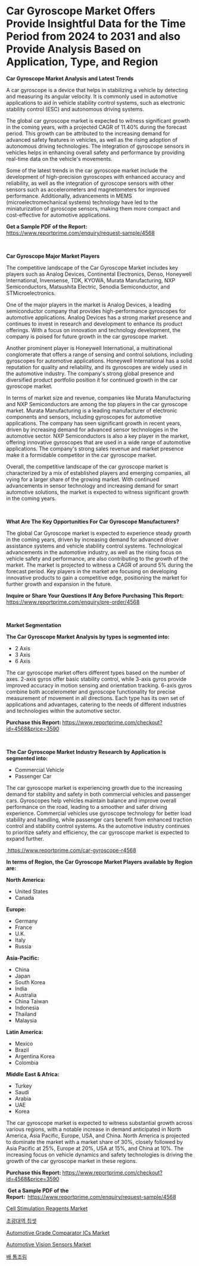 <p><h1>Car Gyroscope Market Offers Provide Insightful Data for the Time Period from 2024 to 2031 and also Provide Analysis Based on Application, Type, and Region</h1></p><p><strong>Car Gyroscope Market Analysis and Latest Trends</strong></p>
<p><p>A car gyroscope is a device that helps in stabilizing a vehicle by detecting and measuring its angular velocity. It is commonly used in automotive applications to aid in vehicle stability control systems, such as electronic stability control (ESC) and autonomous driving systems.</p><p>The global car gyroscope market is expected to witness significant growth in the coming years, with a projected CAGR of 11.40% during the forecast period. This growth can be attributed to the increasing demand for advanced safety features in vehicles, as well as the rising adoption of autonomous driving technologies. The integration of gyroscope sensors in vehicles helps in enhancing overall safety and performance by providing real-time data on the vehicle's movements.</p><p>Some of the latest trends in the car gyroscope market include the development of high-precision gyroscopes with enhanced accuracy and reliability, as well as the integration of gyroscope sensors with other sensors such as accelerometers and magnetometers for improved performance. Additionally, advancements in MEMS (microelectromechanical systems) technology have led to the miniaturization of gyroscope sensors, making them more compact and cost-effective for automotive applications.</p></p>
<p><strong>Get a Sample PDF of the Report:&nbsp;</strong> <a href="https://www.reportprime.com/enquiry/request-sample/4568">https://www.reportprime.com/enquiry/request-sample/4568</a></p>
<p>&nbsp;</p>
<p><strong>Car Gyroscope Major Market Players</strong></p>
<p><p>The competitive landscape of the Car Gyroscope Market includes key players such as Analog Devices, Continental Electronics, Denso, Honeywell International, Invensense, TDK, KYOWA, Murata Manufacturing, NXP Semiconductors, Matsushita Electric, Senodia Semiconductor, and STMicroelectronics. </p><p>One of the major players in the market is Analog Devices, a leading semiconductor company that provides high-performance gyroscopes for automotive applications. Analog Devices has a strong market presence and continues to invest in research and development to enhance its product offerings. With a focus on innovation and technology development, the company is poised for future growth in the car gyroscope market.</p><p>Another prominent player is Honeywell International, a multinational conglomerate that offers a range of sensing and control solutions, including gyroscopes for automotive applications. Honeywell International has a solid reputation for quality and reliability, and its gyroscopes are widely used in the automotive industry. The company's strong global presence and diversified product portfolio position it for continued growth in the car gyroscope market.</p><p>In terms of market size and revenue, companies like Murata Manufacturing and NXP Semiconductors are among the top players in the car gyroscope market. Murata Manufacturing is a leading manufacturer of electronic components and sensors, including gyroscopes for automotive applications. The company has seen significant growth in recent years, driven by increasing demand for advanced sensor technologies in the automotive sector. NXP Semiconductors is also a key player in the market, offering innovative gyroscopes that are used in a wide range of automotive applications. The company's strong sales revenue and market presence make it a formidable competitor in the car gyroscope market. </p><p>Overall, the competitive landscape of the car gyroscope market is characterized by a mix of established players and emerging companies, all vying for a larger share of the growing market. With continued advancements in sensor technology and increasing demand for smart automotive solutions, the market is expected to witness significant growth in the coming years.</p></p>
<p>&nbsp;</p>
<p><strong>What Are The Key Opportunities For Car Gyroscope Manufacturers?</strong></p>
<p><p>The global Car Gyroscope market is expected to experience steady growth in the coming years, driven by increasing demand for advanced driver assistance systems and vehicle stability control systems. Technological advancements in the automotive industry, as well as the rising focus on vehicle safety and performance, are also contributing to the growth of the market. The market is projected to witness a CAGR of around 5% during the forecast period. Key players in the market are focusing on developing innovative products to gain a competitive edge, positioning the market for further growth and expansion in the future.</p></p>
<p><strong>Inquire or Share Your Questions If Any Before Purchasing This Report:</strong> <a href="https://www.reportprime.com/enquiry/pre-order/4568">https://www.reportprime.com/enquiry/pre-order/4568</a></p>
<p>&nbsp;</p>
<p><strong>Market Segmentation</strong></p>
<p><strong>The Car Gyroscope Market Analysis by types is segmented into:</strong></p>
<p><ul><li>2 Axis</li><li>3 Axis</li><li>6 Axis</li></ul></p>
<p><p>The car gyroscope market offers different types based on the number of axes. 2-axis gyros offer basic stability control, while 3-axis gyros provide improved accuracy in motion sensing and orientation tracking. 6-axis gyros combine both accelerometer and gyroscope functionality for precise measurement of movement in all directions. Each type has its own set of applications and advantages, catering to the needs of different industries and technologies within the automotive sector.</p></p>
<p><strong>Purchase this Report:&nbsp;</strong><a href="https://www.reportprime.com/checkout?id=4568&price=3590">https://www.reportprime.com/checkout?id=4568&price=3590</a></p>
<p>&nbsp;</p>
<p><strong>The Car Gyroscope Market Industry Research by Application is segmented into:</strong></p>
<p><ul><li>Commercial Vehicle</li><li>Passenger Car</li></ul></p>
<p><p>The car gyroscope market is experiencing growth due to the increasing demand for stability and safety in both commercial vehicles and passenger cars. Gyroscopes help vehicles maintain balance and improve overall performance on the road, leading to a smoother and safer driving experience. Commercial vehicles use gyroscope technology for better load stability and handling, while passenger cars benefit from enhanced traction control and stability control systems. As the automotive industry continues to prioritize safety and efficiency, the car gyroscope market is expected to expand further.</p></p>
<p><a href="https://www.reportprime.com/car-gyroscope-r4568">&nbsp;https://www.reportprime.com/car-gyroscope-r4568</a></p>
<p><strong>In terms of Region, the Car Gyroscope Market Players available by Region are:</strong></p>
<p>
    <p> <strong> North America: </strong>
        <ul>
            <li>United States</li>
            <li>Canada</li>
        </ul>
        </p> 
    <p> <strong> Europe: </strong>
        <ul>
            <li>Germany</li>
            <li>France</li>
            <li>U.K.</li>
            <li>Italy</li>
            <li>Russia</li>
        </ul>
        </p> 
    <p> <strong> Asia-Pacific: </strong>
        <ul>
            <li>China</li>
            <li>Japan</li>
            <li>South Korea</li>
            <li>India</li>
            <li>Australia</li>
            <li>China Taiwan</li>
            <li>Indonesia</li>
            <li>Thailand</li>
            <li>Malaysia</li>
        </ul>
        </p> 
    <p> <strong> Latin America: </strong>
        <ul>
            <li>Mexico</li>
            <li>Brazil</li>
            <li>Argentina Korea</li>
            <li>Colombia</li>
        </ul>
        </p> 
    <p> <strong> Middle East & Africa: </strong>
        <ul>
            <li>Turkey</li>
            <li>Saudi</li>
            <li>Arabia</li>
            <li>UAE</li>
            <li>Korea</li>
        </ul>
    </p>
    </p>
<p><p>The car gyroscope market is expected to witness substantial growth across various regions, with a notable increase in demand anticipated in North America, Asia Pacific, Europe, USA, and China. North America is projected to dominate the market with a market share of 30%, closely followed by Asia Pacific at 25%, Europe at 20%, USA at 15%, and China at 10%. The increasing focus on vehicle dynamics and safety technologies is driving the growth of the car gyroscope market in these regions.</p></p>
<p><strong>Purchase this Report: </strong><a href="https://www.reportprime.com/checkout?id=4568&price=3590">https://www.reportprime.com/checkout?id=4568&price=3590</a></p>
<p>&nbsp;<strong>Get a Sample PDF of the Report:&nbsp;&nbsp;</strong><a href="https://www.reportprime.com/enquiry/request-sample/4568">https://www.reportprime.com/enquiry/request-sample/4568</a></p>
<p><strong></strong></p>
<p><p><a href="https://issuu.com/reportprime-2/docs/cell-stimulation-reagents-market-size-2030.pptx">Cell Stimulation Reagents Market</a></p><p><a href="https://github.com/berlianaparadilla48/Market-Research-Report-List-1/blob/main/113518257422.md">초광대역 칩셋</a></p><p><a href="https://github.com/Valeridd446677/Market-Research-Report-List-2/blob/main/automotive-grade-comparator-ics-market.md">Automotive Grade Comparator ICs Market</a></p><p><a href="https://github.com/bushilahore52/Market-Research-Report-List-1/blob/main/automotive-vision-sensors-market.md">Automotive Vision Sensors Market</a></p><p><a href="https://github.com/dollarearner151/Market-Research-Report-List-1/blob/main/136062457385.md">배 통조림</a></p></p>